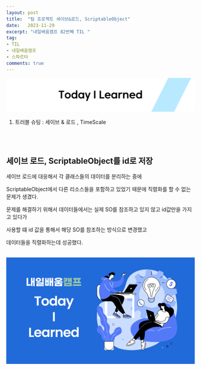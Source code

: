 ```yaml
---
layout: post
title:  "팀 프로젝트 세이브&로드, ScriptableObject"
date:   2023-11-29
excerpt: "내일배움캠프 82번째 TIL "
tag:
- TIL
- 내일배움캠프
- 스파르타
comments: true
---
```


![nbcbanner](/assets/img/TILbanner.png)

1. 트러블 슈팅 : 세이브 & 로드 , TimeScale


<br/>
<br/>


## 세이브 로드, ScriptableObject를 id로 저장

세이브 로드에 대응해서 각 클래스들의 데이터를 분리하는 중에

ScriptableObject에서 다른 리소스들을 포함하고 있었기 때문에 직렬화를 할 수 없는 문제가 생겼다.

문제를 해결하기 위해서 데이터들에서는 실제 SO를 참조하고 있지 않고 id값만을 가지고 있다가

사용할 떄 id 값을 통해서 해당 SO를 참조하는 방식으로 변경했고

데이터들을 직렬화하는데 성공했다.
<br/>
<br/>

![nbcthumbnail](/assets/img/thumbnail-image.png)